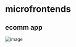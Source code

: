 # microfrontends

## ecomm app

![image](https://github.com/chagins/microfrontends/assets/46863533/bd655f3b-5d89-4ede-a6eb-8a99e17a1c36)

